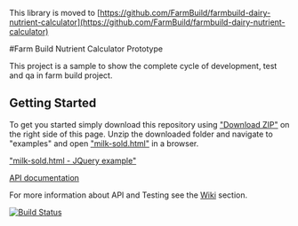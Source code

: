 This library is moved to [https://github.com/FarmBuild/farmbuild-dairy-nutrient-calculator](https://github.com/FarmBuild/farmbuild-dairy-nutrient-calculator)

#Farm Build Nutrient Calculator Prototype

This project is a sample to show the complete cycle of development, test and qa in farm build project.


## Getting Started

To get you started simply download this repository using <a href="https://github.com/SpatialVision/farm-build-nutrient-calculator/archive/master.zip" target="_blank">"Download ZIP"</a> on the right side of this page. Unzip the downloaded folder and navigate to "examples" and open <a href="https://rawgit.com/SpatialVision/farm-build-nutrient-calculator/master/examples/milk-sold/milk-sold.html" target="_blank">"milk-sold.html"</a>
in a browser.

<a href="https://rawgit.com/SpatialVision/farm-build-nutrient-calculator/master/examples/milk-sold/jQuery/milk-sold.html" target="_blank">"milk-sold.html - JQuery example"</a>

<a href="https://rawgit.com/SpatialVision/farm-build-nutrient-calculator/master/docs/Farm_Build_Nutrient_Calculator_Prototype/0.0.1/index.html" target="_blank">API documentation</a>


For more information about API and Testing see the [Wiki](https://github.com/SpatialVision/farm-build-nutrient-calculator/wiki) section.

[![Build Status](https://api.travis-ci.org/SpatialVision/farm-build-nutrient-calculator.svg?branch=master)](https://travis-ci.org/SpatialVision/farm-build-nutrient-calculator)
